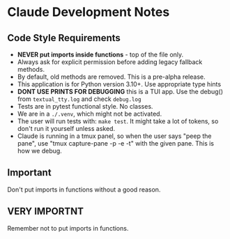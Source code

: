 # Claude Development Notes

## Code Style Requirements

- **NEVER put imports inside functions** - top of the file only.
- Always ask for explicit permission before adding legacy fallback methods.
- By default, old methods are removed. This is a pre-alpha release.
- This application is for Python version 3.10+. Use appropriate type hints
- **DONT USE PRINTS FOR DEBUGGING** this is a TUI app. Use the debug() from
  `textual_tty.log` and check `debug.log`
- Tests are in pytest functional style. No classes.
- We are in a `./.venv`, which might not be activated.
- The user will run tests with: `make test`. It might take a lot of tokens, so
  don't run it yourself unless asked.
- Claude is running in a tmux panel, so when the user says "peep the pane", use
  "tmux capture-pane -p -e -t" with the given pane. This is how we debug.

## Important

Don't put imports in functions without a good reason.

## VERY IMPORTNT

Remember not to put imports in functions.
